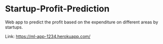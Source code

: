# Startup-Profit-Prediction
Web app to predict the profit based on the expenditure on different areas by startups.<br/>

Link: 
https://ml-app-1234.herokuapp.com/
